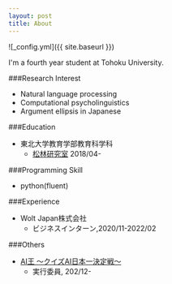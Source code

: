 ```yaml
---
layout: post
title: About
---
```

![_config.yml]({{ site.baseurl }})

I'm a fourth year student at Tohoku University.

###Research Interest
- Natural language processing
- Computational psycholinguistics
- Argument ellipsis in Japanese

###Education
- 東北大学教育学部教育科学科
    - [松林研究室](https://www.edunlp.sed.tohoku.ac.jp/) 2018/04-


###Programming Skill
- python(fluent)

###Experience
- Wolt Japan株式会社
    - ビジネスインターン,2020/11-2022/02
    
###Others
- [AI王 〜クイズAI日本一決定戦〜](https://sites.google.com/view/project-aio/) 
    - 実行委員, 202/12-





